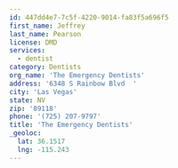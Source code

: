 ```yaml
---
id: 447dd4e7-7c5f-4220-9014-fa83f5a696f5
first_name: Jeffrey
last_name: Pearson
license: DMD
services:
  - dentist
category: Dentists
org_name: 'The Emergency Dentists'
address: '6348 S Rainbow Blvd  '
city: 'Las Vegas'
state: NV
zip: '89118'
phone: '(725) 207-9797'
title: 'The Emergency Dentists'
_geoloc:
  lat: 36.1517
  lng: -115.243
---
```

